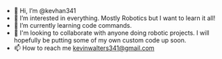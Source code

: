 - 👋 Hi, I’m @kevhan341
- 👀 I’m interested in everything. Mostly Robotics but I want to learn it all!
- 🌱 I’m currently learning code commands.
- 💞️ I'm looking to collaborate with anyone doing robotic projects. I will hopefully be putting some of my own custom code up soon.
- 📫 How to reach me kevinwalters341@gmail.com

<!---
kevhan341/kevhan341 is a ✨ special ✨ repository because its `README.md` (this file) appears on your GitHub profile.
You can click the Preview link to take a look at your changes.
--->
